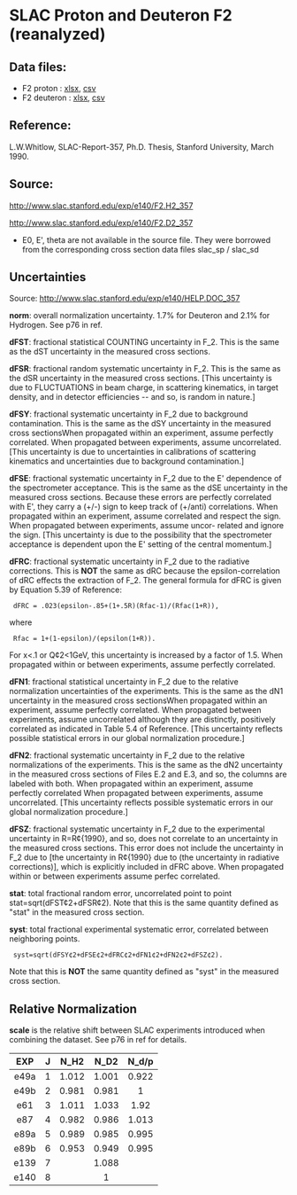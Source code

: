 # SLAC Proton and Deuteron F2 (reanalyzed)
## Data files: 
  * F2  proton     : [xlsx](../dataframe/10010.xlsx), [csv](../dataframe/csv/10010.csv)   
  * F2  deuteron   : [xlsx](../dataframe/10011.xlsx), [csv](../dataframe/csv/10011.csv)   

## Reference:  
L.W.Whitlow, SLAC-Report-357, Ph.D. Thesis, Stanford University, March 1990.     

## Source:
http://www.slac.stanford.edu/exp/e140/F2.H2_357         

http://www.slac.stanford.edu/exp/e140/F2.D2_357

* E0, E', theta are not available in the source file. They were borrowed from the corresponding cross section data files slac_sp / slac_sd

## Uncertainties
Source: http://www.slac.stanford.edu/exp/e140/HELP.DOC_357

**norm**: 
overall normalization uncertainty. 1.7% for Deuteron and 2.1% for Hydrogen. See p76 in ref.

**dFST**: 
fractional statistical COUNTING uncertainty in F_2. This is the same as the dST uncertainty in the measured cross sections.       
          

**dFSR**: 
fractional random systematic uncertainty in F_2. This is the same as the dSR uncertainty in the measured cross sections. [This uncertainty is due to FLUCTUATIONS in beam charge, in scattering kinematics, in target density, and in detector efficiencies -- and so, is random in nature.]       

**dFSY**: 
fractional systematic uncertainty in F_2 due to background contamination. This is the same as the dSY uncertainty in the measured cross sectionsWhen propagated within an experiment, assume perfectly correlated. When propagated between experiments, assume uncorrelated. [This uncertainty   is due to uncertainties in calibrations of scattering kinematics and uncertainties due to background contamination.]   

**dFSE**: 
fractional systematic uncertainty in F_2 due to the E' dependence of the spectrometer acceptance. This is the same as the dSE uncertainty in the measured cross sections. Because these errors are perfectly correlated with E', they carry a (+/-) sign to keep track of (+/anti) correlations. When propagated within an experiment, assume correlated and respect the sign.  When propagated between experiments, assume uncor-  related and ignore the sign.  [This uncertainty is due to the  possibility that the spectrometer acceptance is dependent upon the E' setting of the central momentum.]        

**dFRC**: 
fractional systematic uncertainty in F_2 due to the radiative corrections. This is **NOT** the same as dRC because the epsilon-correlation of dRC effects the extraction of F_2. The general formula for dFRC is given by Equation 5.39 of Reference: 

     dFRC = .023(epsilon-.85+(1+.5R)(Rfac-1)/(Rfac(1+R)),

where

     Rfac = 1+(1-epsilon)/(epsilon(1+R)).

For x<.1 or Q¢2<1GeV, this uncertainty is increased by a factor of 1.5.  When propagated within or between experiments, assume perfectly correlated.           

**dFN1**: 
fractional statistical uncertainty in F_2 due to the relative normalization uncertainties of the experiments. This is the same as the dN1 uncertainty in the measured cross sectionsWhen propagated within an experiment, assume perfectly correlated. When propagated between experiments, assume uncorrelated although they are distinctly, positively correlated as indicated in Table 5.4 of Reference. [This uncertainty reflects possible statistical errors in our global normalization procedure.]      

**dFN2**: 
fractional systematic uncertainty in F_2 due to the relative normalizations of the experiments. This is the same as the dN2 uncertainty in the measured cross sections of Files E.2 and E.3, and so, the columns are labeled with both. When propagated within an experiment, assume perfectly correlated When propagated between experiments, assume uncorrelated. [This uncertainty reflects possible systematic errors in our global normalization procedure.]      

**dFSZ**: 
fractional systematic uncertainty in F_2 due to the experimental uncertainty in R=R¢{1990}, and so, does not correlate to an uncertainty in the measured cross sections. This error does not include the uncertainty in F_2 due to [the uncertainty in R¢{1990} due to (the uncertainty in radiative corrections)], which is explicitly included in dFRC above. When propagated within or between experiments assume perfec correlated.          

**stat**: 
total fractional random error, uncorrelated point to point stat=sqrt(dFST¢2+dFSR¢2). Note that this is the same quantity defined as "stat" in the measured cross section.

**syst**: 
total fractional experimental systematic error, correlated between neighboring points.  
     
     syst=sqrt(dFSY¢2+dFSE¢2+dFRC¢2+dFN1¢2+dFN2¢2+dFSZ¢2). 

Note that this is **NOT** the same quantity defined as "syst" in the measured cross section.
               

## Relative Normalization

**scale** is the relative shift between SLAC experiments introduced when combining the dataset. See p76 in ref for details.

|EXP    |J      |N_H2  |N_D2 | N_d/p|
|:--:   |:--:|:--:  |:--: |  :--:|
|e49a     |1    |1.012   |1.001|   0.922|
|e49b     |2    |0.981   |0.981|   1    |
|e61 |3    |1.011   |1.033|   1.92 |
|e87 |4    |0.982   |0.986|   1.013|
|e89a     |5    |0.989   |0.985|   0.995|
|e89b     |6    |0.953   |0.949|   0.995|
|e139     |7    |       |1.088|         |
|e140     |8    |       |1      |      |
              
